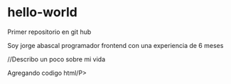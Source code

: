 # hello-world
Primer repositorio en git hub

Soy jorge abascal programador frontend con una experiencia de 6 meses

//Describo un poco sobre mi vida


<html>

<body>
  <P>Agregando codigo html/P>
</body>
</html>
